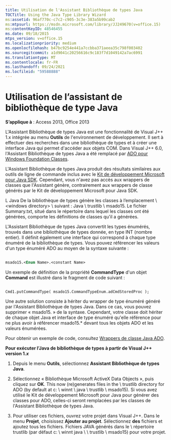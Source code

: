 ```yaml
---
title: Utilisation de l'Assistant Bibliothèque de types Java
TOCTitle: Using the Java Type Library Wizard
ms:assetid: 96af770c-c7c2-c905-3c3e-383a5b99cab2
ms:mtpsurl: https://msdn.microsoft.com/library/JJ249670(v=office.15)
ms:contentKeyID: 48546455
ms.date: 09/18/2015
mtps_version: v=office.15
ms.localizationpriority: medium
ms.openlocfilehash: b47bc9254e441a7ccbba371aeea35c798f003402
ms.sourcegitcommit: a1d9041c20256616c9c183f7d1049142a7ac6991
ms.translationtype: MT
ms.contentlocale: fr-FR
ms.lasthandoff: 09/24/2021
ms.locfileid: "59588888"
---
```

# <a name="using-the-java-type-library-wizard"></a>Utilisation de l’assistant de bibliothèque de type Java


**S’applique à** : Access 2013, Office 2013

L'Assistant Bibliothèque de types Java est une fonctionnalité de Visual J++ 1.x intégrée au menu **Outils** de l'environnement de développement. Il sert à effectuer des recherches dans une bibliothèque de types et à créer une interface Java qui permet d'accéder aux objets COM. Dans Visual J++ 6.0, l'Assistant Bibliothèque de types Java a été remplacé par [ADO pour Windows Foundation Classes](ado-wfc-programming.md).

L'Assistant Bibliothèque de types Java produit des résultats similaires aux outils de ligne de commande inclus avec le [Kit de développement Microsoft pour Java SDK](using-the-microsoft-sdk-for-java.md). Cependant, vous n'avez pas accès aux wrappers de classes que l'Assistant génère, contrairement aux wrappers de classe générés par le Kit de développement Microsoft pour Java SDK.

L Java De la bibliothèque de types génère les classes à l’emplacement \\ \<windows directory\> \\ suivant : Java \\ trustlib \\ msado15. Le fichier Summary.txt, situé dans le répertoire dans lequel les classes ont été générées, comporte les définitions de classes qu'il a générées.

L'Assistant Bibliothèque de types Java convertit les types énumérés, trouvés dans une bibliothèque de types donnée, en type INT (nombre entier). Il définit également une interface qui correspond à chaque type énuméré de la bibliothèque de types. Vous pouvez référencer les valeurs d'un type énuméré ADO au moyen de la syntaxe suivante :

```vb 
 
msado15.<Enum Name>.<constant Name> 
```

Un exemple de définition de la propriété **CommandType** d'un objet **Command** est illustré dans le fragment de code suivant :

```vb 
 
Cmd1.putCommandType( msado15.CommandTypeEnum.adCmdStoredProc ); 
```

Une autre solution consiste à hériter du wrapper de type énuméré généré par l'Assistant Bibliothèque de types Java. Dans ce cas, vous pouvez supprimer « msado15. » de la syntaxe. Cependant, votre classe doit hériter de chaque objet Java et interface de type énuméré qu'elle référence pour ne plus avoir à référencer msado15.\* devant tous les objets ADO et les valeurs énumérées.

Pour obtenir un exemple de code, consultez [Wrappers de classe Java ADO](ado-java-class-wrappers.md).

**Pour exécuter l’Java de bibliothèque de types à partir de Visual J++ version 1.*x***

1.  Depuis le menu **Outils**, sélectionnez **Assistant Bibliothèque de types Java**.

2.  Sélectionnez « Bibliothèque Microsoft ActiveX Data Objects », puis cliquez sur **OK**. This now (re)generates files in the \\ trustlib directory for ADO (by default at c: \\ winnt \\ java \\ trustlib \\ msado15). Si vous avez utilisé le Kit de développement Microsoft pour Java pour générer des classes pour ADO, celles-ci seront remplacées par les classes de l'Assistant Bibliothèque de types Java.

3.  Pour utiliser ces fichiers, ouvrez votre projet dans Visual J++. Dans le menu **Projet**, choisissez **Ajouter au projet**. Sélectionnez **des** fichiers et ajoutez tous les fichiers. Fichiers JAVA générés dans le \\ répertoire trustlib (par défaut c: \\ winnt java \\ \\ trustlib \\ msado15) pour votre projet.

